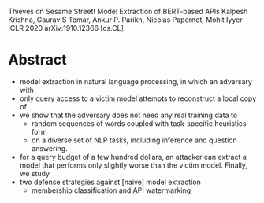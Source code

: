 Thieves on Sesame Street! Model Extraction of BERT-based APIs
Kalpesh Krishna, Gaurav S Tomar, Ankur P. Parikh, Nicolas Papernot, Mohit Iyyer
ICLR 2020 arXiv:1910.12366 [cs.CL]

# Abstract

* model extraction in natural language processing, in which an adversary with
* only query access to a victim model attempts to reconstruct a local copy of
* we show that the adversary does not need any real training data to
  * random sequences of words coupled with task-specific heuristics form
  * on a diverse set of NLP tasks, including inference and question answering.
* for a query budget of a few hundred dollars, an attacker can extract a model
  that performs only slightly worse than the victim model. Finally, we study
* two defense strategies against [naive] model extraction
  * membership classification and API watermarking 
